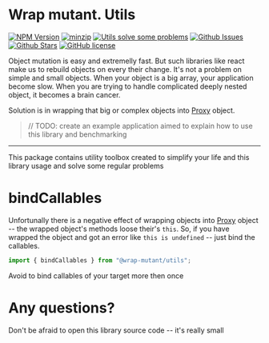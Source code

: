 # Wrap mutant. Utils

[![NPM Version](https://img.shields.io/npm/v/%40wrap-mutant%2Futils?style=social&logo=npm)](https://www.npmjs.com/package/@wrap-mutant/utils)
[![minzip](https://img.shields.io/bundlephobia/minzip/%40wrap-mutant%2Futils?style=social&logo=npm)](https://www.npmjs.com/package/@wrap-mutant/utils)
[![Utils solve some problems](https://img.shields.io/badge/%40wrap--mutant%2Futils-blue.svg?style=social&logo=github)](https://github.com/kai3341/wrap-mutant/tree/main/packages/utils)
[![Github Issues](https://img.shields.io/github/issues/kai3341/wrap-mutant.svg?style=social&logo=github)](http://github.com/kai3341/wrap-mutant/issues)
[![Github Stars](https://img.shields.io/github/stars/kai3341/wrap-mutant)](http://github.com/kai3341/wrap-mutant)
[![GitHub license](https://img.shields.io/badge/license-MIT-blue.svg?style=social&logo=github)](https://github.com/kai3341/wrap-mutant/blob/main/LICENSE)

Object mutation is easy and extremelly fast. But such libraries like react make us to rebuild objects on every their change. It's not a problem on simple and small objects. When your object is a big array, your application become slow. When you are trying to handle complicated deeply nested object, it becomes a brain cancer.

Solution is in wrapping that big or complex objects into [Proxy](https://developer.mozilla.org/en-US/docs/Web/JavaScript/Reference/Global_Objects/Proxy) object.

> // TODO: create an example application aimed to explain how to use this library and benchmarking

---

This package contains utility toolbox created to simplify your life and this library usage and solve some regular problems

# bindCallables

Unfortunally there is a negative effect of wrapping objects into [Proxy](https://developer.mozilla.org/en-US/docs/Web/JavaScript/Reference/Global_Objects/Proxy) object -- the wrapped object's methods loose their's `this`. So, if you have wrapped the object and got an error like `this is undefined` -- just bind the callables.

```javascript
import { bindCallables } from "@wrap-mutant/utils";
```

Avoid to bind callables of your target more then once

# Any questions?

Don't be afraid to open this library source code -- it's really small
